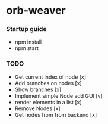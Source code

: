 # orb-weaver
### Startup guide
* npm install 
* npm start

### TODO
* Get current index of node [x]
* Add branches on nodes [x]
* Show branches [x]
* Implement simple Node add GUI [v]
* render elements in a list [x]
* Remove Nodes [x]
* Get nodes from from backend [x]
